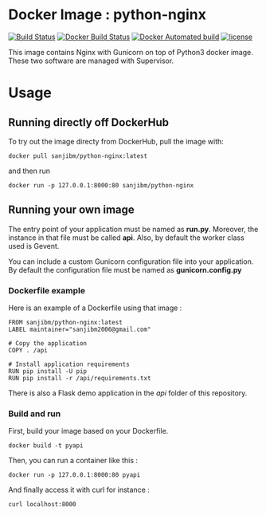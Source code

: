 # Docker Image : python-nginx

[![Build Status](https://travis-ci.org/sanjibm/docker-nginx-server.svg?branch=master)](https://https://travis-ci.com/sanjibm/docker-nginx-server)
[![Docker Build Status](https://img.shields.io/docker/cloud/build/sanjibm/python-nginx.svg)](https://hub.docker.com/r/sanjibm/python-nginx)
[![Docker Automated build](https://img.shields.io/docker/cloud/automated/sanjibm/python-nginx.svg)](https://github.com/sanjibm/docker-nginx-server)
[![license](https://img.shields.io/github/license/sanjibm/docker-nginx-server.svg)](https://github.com/sanjibm/docker-nginx-server/blob/master/LICENSE)


This image contains Nginx with Gunicorn on top of Python3 docker image.
These two software are managed with Supervisor.

# Usage

## Running directly off DockerHub
To try out the image directy from DockerHub, pull the image with:
```
docker pull sanjibm/python-nginx:latest
```

and then run
```
docker run -p 127.0.0.1:8000:80 sanjibm/python-nginx
```
## Running your own image

The entry point of your application must be named as **run.py**. Moreover, the instance in that file must be called **api**.
Also, by default the worker class used is Gevent.

You can include a custom Gunicorn configuration file into your application. By default the configuration file must be named as **gunicorn.config.py**

### Dockerfile example

Here is an example of a Dockerfile using that image :

```
FROM sanjibm/python-nginx:latest
LABEL maintainer="sanjibm2006@gmail.com"

# Copy the application
COPY . /api

# Install application requirements
RUN pip install -U pip
RUN pip install -r /api/requirements.txt
```

There is also a Flask demo application in the *api* folder of this repository.

### Build and run

First, build your image based on your Dockerfile.

```
docker build -t pyapi
```

Then, you can run a container like this :

```
docker run -p 127.0.0.1:8000:80 pyapi
```

And finally access it with curl for instance :

```
curl localhost:8000
```

